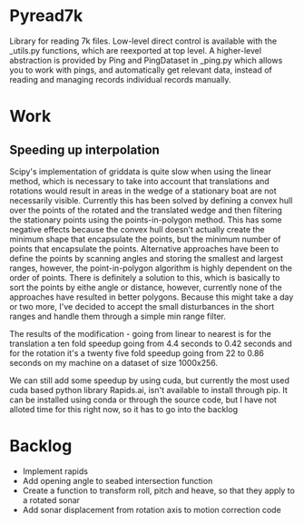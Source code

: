 # Pyread7k

Library for reading 7k files. Low-level direct control is available with the _utils.py functions, which are reexported at top level. A higher-level abstraction is provided by Ping and PingDataset in _ping.py which allows you to work with pings, and automatically get relevant data, instead of reading and managing records individual records manually.


# Work

## Speeding up interpolation

Scipy's implementation of griddata is quite slow when using the linear method, which is necessary to take into account that translations and rotations would result in areas in the wedge of a stationary boat are not necessarily visible. Currently this has been solved by defining a convex hull over the points of the rotated and the translated wedge and then filtering the stationary points using the points-in-polygon method. This has some negative effects because the convex hull doesn't actually create the minimum shape that encapsulate the points, but the minimum number of points that encapsulate the points. Alternative approaches have been to define the points by scanning angles and storing the smallest and largest ranges, however, the point-in-polygon algorithm is highly dependent on the order of points. There is definitely a solution to this, which is basically to sort the points by eithe angle or distance, however, currently none of the approaches have resulted in better polygons. Because this might take a day or two more, I've decided to accept the small disturbances in the short ranges and handle them through a simple min range filter.

The results of the modification - going from linear to nearest is for the translation a ten fold speedup going from 4.4 seconds to 0.42 seconds and for the rotation it's a twenty five fold speedup going from 22 to 0.86 seconds on my machine on a dataset of size 1000x256.

We can still add some speedup by using cuda, but currently the most used cuda based python library Rapids.ai, isn't available to install through pip. It can be installed using conda or through the source code, but I have not alloted time for this right now, so it has to go into the backlog

# Backlog
* Implement rapids
* Add opening angle to seabed intersection function
* Create a function to transform roll, pitch and heave, so that they apply to a rotated sonar
* Add sonar displacement from rotation axis to motion correction code